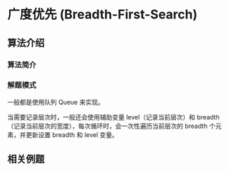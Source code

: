 # 广度优先 (Breadth-First-Search)

## 算法介绍


### 算法简介


### 解题模式

一般都是使用队列 Queue 来实现。

当需要记录层次时，一般还会使用辅助变量 level（记录当前层次）和 breadth（记录当前层次的宽度），每次循环时，会一次性遍历当前层次的 breadth 个元素，并更新设置 breadth 和 level 变量。

## 相关例题


